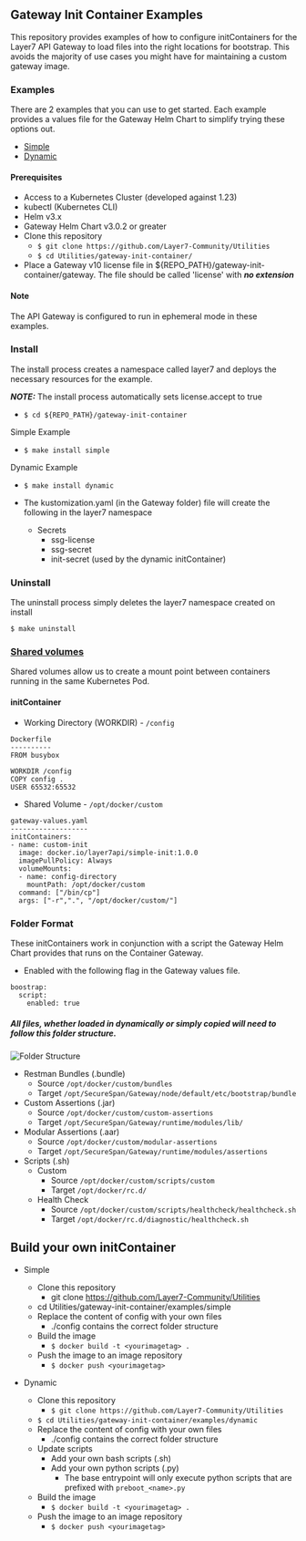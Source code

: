 ## Gateway Init Container Examples
This repository provides examples of how to configure initContainers for the Layer7 API Gateway to load files into the right locations for bootstrap. This avoids the majority of use cases you might have for maintaining a custom gateway image.

### Examples
There are 2 examples that you can use to get started. Each example provides a values file for the Gateway Helm Chart to simplify trying these options out.

- [Simple](./examples/simple)
- [Dynamic](./examples/dynamic)

#### Prerequisites
- Access to a Kubernetes Cluster (developed against 1.23)
- kubectl (Kubernetes CLI)
- Helm v3.x
- Gateway Helm Chart v3.0.2 or greater
- Clone this repository
  - ```$ git clone https://github.com/Layer7-Community/Utilities```
  - ```$ cd Utilities/gateway-init-container/```
- Place a Gateway v10 license file in ${REPO_PATH}/gateway-init-container/gateway. The file should be called 'license' with ***no extension***

#### Note
The API Gateway is configured to run in ephemeral mode in these examples.

### Install
The install process creates a namespace called layer7 and deploys the necessary resources for the example.

***NOTE:*** The install process automatically sets license.accept to true
- ```$ cd ${REPO_PATH}/gateway-init-container```

Simple Example
- ```$ make install simple```

Dynamic Example
- ```$ make install dynamic```

- The kustomization.yaml (in the Gateway folder) file will create the following in the layer7 namespace
  - Secrets
    - ssg-license
    - ssg-secret
    - init-secret (used by the dynamic initContainer)

### Uninstall
The uninstall process simply deletes the layer7 namespace created on install

```$ make uninstall```

### [Shared volumes](https://kubernetes.io/docs/tasks/access-application-cluster/communicate-containers-same-pod-shared-volume/)
Shared volumes allow us to create a mount point between containers running in the same Kubernetes Pod.

#### initContainer
- Working Directory (WORKDIR) - ```/config```

```
Dockerfile
----------
FROM busybox

WORKDIR /config
COPY config .
USER 65532:65532
```

- Shared Volume - ```/opt/docker/custom```

```
gateway-values.yaml
-------------------
initContainers:
- name: custom-init
  image: docker.io/layer7api/simple-init:1.0.0
  imagePullPolicy: Always
  volumeMounts:
  - name: config-directory
    mountPath: /opt/docker/custom
  command: ["/bin/cp"]
  args: ["-r",".", "/opt/docker/custom/"]
```

### Folder Format
These initContainers work in conjunction with a script the Gateway Helm Chart provides that runs on the Container Gateway.

- Enabled with the following flag in the Gateway values file.

```
boostrap:
  script:
    enabled: true
```
##### All files, whether loaded in dynamically or simply copied will need to follow this folder structure.

![Folder Structure](./resources/folder_structure.png)

- Restman Bundles (.bundle)
  - Source ```/opt/docker/custom/bundles```
  - Target ```/opt/SecureSpan/Gateway/node/default/etc/bootstrap/bundle```
- Custom Assertions (.jar)
  - Source ```/opt/docker/custom/custom-assertions```
  - Target ```/opt/SecureSpan/Gateway/runtime/modules/lib/```
- Modular Assertions (.aar)
  - Source ```/opt/docker/custom/modular-assertions```
  - Target ```/opt/SecureSpan/Gateway/runtime/modules/assertions```
- Scripts (.sh)
  - Custom
    - Source ```/opt/docker/custom/scripts/custom```
    - Target ```/opt/docker/rc.d/```
  - Health Check
    - Source ```/opt/docker/custom/scripts/healthcheck/healthcheck.sh```
    - Target ```/opt/docker/rc.d/diagnostic/healthcheck.sh```


## Build your own initContainer

- Simple
  - Clone this repository
    - git clone https://github.com/Layer7-Community/Utilities
  - cd Utilities/gateway-init-container/examples/simple
  - Replace the content of config with your own files
    - ./config contains the correct folder structure
  - Build the image
    - ```$ docker build -t <yourimagetag> .```
  - Push the image to an image repository
    - ```$ docker push <yourimagetag>```

- Dynamic
  - Clone this repository
    - ```$ git clone https://github.com/Layer7-Community/Utilities```
  - ```$ cd Utilities/gateway-init-container/examples/dynamic```
  - Replace the content of config with your own files
    - ./config contains the correct folder structure
  - Update scripts
    - Add your own bash scripts (.sh)
    - Add your own python scripts (.py)
      - The base entrypoint will only execute python scripts that are prefixed with ```preboot_<name>.py```
  - Build the image
    - ```$ docker build -t <yourimagetag> .```
  - Push the image to an image repository
    - ```$ docker push <yourimagetag>```
